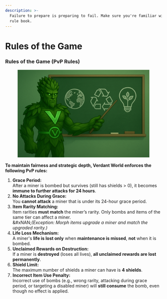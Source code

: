 ```yaml
---
description: >-
  Failure to prepare is preparing to fail. Make sure you're familiar with the
  rule book.
---
```


# Rules of the Game

### Rules of the Game (PvP Rules)

<figure><img src="../../.gitbook/assets/ChatGPT Image Apr 29, 2025, 03_24_58 AM.png" alt=""><figcaption></figcaption></figure>

**To maintain fairness and strategic depth, Verdant World enforces the following PvP rules:**

1. **Grace Period:**\
   After a miner is bombed but survives (still has shields > 0), it becomes **immune to further attacks for 24 hours**.
2. **No Attacks During Grace:**\
   You **cannot attack** a miner that is under its 24-hour grace period.
3. **Item Rarity Matching:**\
   Item rarities **must match** the miner’s rarity. Only bombs and items of the same tier can affect a miner.\
   &#xNAN;_(Exception: Morph items upgrade a miner and match the upgraded rarity.)_
4. **Life Loss Mechanism:**\
   A miner's **life is lost only** when **maintenance is missed**, **not** when it is bombed.
5. **Unclaimed Rewards on Destruction:**\
   If a miner is **destroyed** (loses all lives), **all unclaimed rewards are lost permanently**.
6. **Shield Limit:**\
   The maximum number of shields a miner can have is **4 shields**.
7. **Incorrect Item Use Penalty:**\
   Incorrect use of bombs (e.g., wrong rarity, attacking during grace period, or targeting a disabled miner) will **still consume** the bomb, even though no effect is applied.
